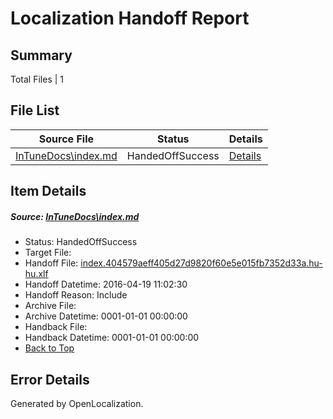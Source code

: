 # <a name='report-top'></a> Localization Handoff Report

## Summary
 Total Files | 1

## File List
 Source File | Status | Details 
 ----------- | ------ | ------- 
 [InTuneDocs\index.md](https://github.com/Microsoft/IntuneDocs-pr/blob/3d3c1df97fccb76773677dbf3245e0a4862ddad5/InTuneDocs/index.md) | HandedOffSuccess | [Details](#9f8d3ffb2c17400dead378efa7cc76411d7da823683)

## Item Details
##### <a name='9f8d3ffb2c17400dead378efa7cc76411d7da823683'></a> Source: [InTuneDocs\index.md](https://github.com/Microsoft/IntuneDocs-pr/blob/3d3c1df97fccb76773677dbf3245e0a4862ddad5/InTuneDocs/index.md)
* Status: HandedOffSuccess
* Target File: 
* Handoff File: [index.404579aeff405d27d9820f60e5e015fb7352d33a.hu-hu.xlf](https://github.com/Microsoft/EM.handoff/blob/3a56e0e34df13c20814dadf0b8aa51030f1ad50f/ol-handoff/Microsoft/IntuneDocs-pr.hu-hu/master/index.404579aeff405d27d9820f60e5e015fb7352d33a.hu-hu.xlf)
* Handoff Datetime: 2016-04-19 11:02:30
* Handoff Reason: Include
* Archive File: 
* Archive Datetime: 0001-01-01 00:00:00
* Handback File: 
* Handback Datetime: 0001-01-01 00:00:00
* [Back to Top](#report-top)


## Error Details

Generated by OpenLocalization.
